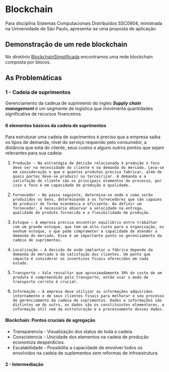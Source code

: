 # Blockchain
 Para disciplina Sistemas Computacionais Distribuidos SSC0904, ministrada na Universidade de São Paulo, apresenta-se uma proposta de aplicação
 
 ## Demonstração de um rede blockchain
 No diretório [BlockchainSimplificada](./BlockchainSimplificada/) encontramos uma rede blockchain composta por blocos.
 
 ## As Problemáticas
 ### 1 - Cadeia de suprimentos
 Gerenciamento da cadeua de suprimento do ingles **_Supply chain management_** é um segmente de logística que movimenta quantidades significativa de recursos financeiros.
 #### 6 elementos básicos da cadeia de suprimentos
Para estruturar uma cadeia de suprimentos é preciso que a empresa saiba os tipos de demanda, nível do serviço requerido pelo consumidor, a distância que está do cliente, seus custos e alguns outros pontos que sejam relevantes para sua cadeia:

1.     Produção – Na estratégia de decisão relacionada à produção o foco deve ser na necessidade do cliente e na demanda do mercado. Leva-se em consideração o que e quantos produtos precisa fabricar, além de quais partes deve-se produzir ou terceirizar. A demanda e a satisfação do cliente são os principais elementos do processo, por isso o foco é em capacidade de produção e qualidade.

2.     Fornecedor – No passo seguinte, determina-se onde e como serão produzidos os bens, determinando a os fornecedores que são capazes de produzir de forma econômica e eficiente. Ao definir um fornecedor, é necessário observar a velocidade na entrega, qualidade do produto fornecido e a flexibilidade de produção.

3.     Estoque – A empresa precisa encontrar equilíbrio entre trabalhar com um grande estoque, que tem um alto custo para a organização, ou nenhum estoque, o que pode comprometer a capacidade de atender a demanda do mercado. Esse é um importante ponto no gerenciamento da cadeia de suprimentos.

4.     Localização – A decisão de onde implantar a fábrica depende da demanda de mercado e da satisfação dos clientes. Um ponto que impacta é considerar os incentivos ficais oferecidos em cada estado.

5.     Transporte – Vale ressaltar que aproximadamente 30% do custo de um produto é compreendido pelo transporte, então usar o modo de transporte correto é crucial.

6.     Informação – A empresa deve utilizar as informações adquiridas internamente e de seus clientes finais para melhorar o seu processo de gerenciamento da cadeia de suprimentos. Dados e informações são distintos um do outro, os dados são os constituintes elementares, a informação útil vem da estruturação e o processamento desses dados.

#### Blockchain: Pontos cruciais de agregação
- Transparencia - Visualização dos status de toda a cadeia.
- Conscistencia - Unicidade dos elementos na cadeia de produção economiza desperdicios.
- Escalabilidade - Possibilita a capacidade de envolver todos os envolvidos na cadeia de suplementos sem reformas de infroestrutura.

#### 2 - Intermediação


